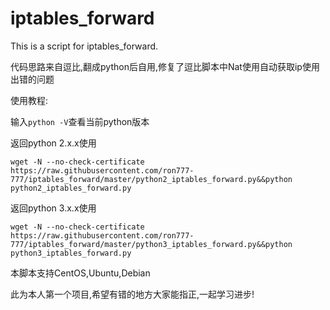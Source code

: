 # iptables_forward
This is a script for iptables_forward.  
  
  代码思路来自逗比,翻成python后自用,修复了逗比脚本中Nat使用自动获取ip使用出错的问题  
    
  使用教程:  
    
  输入`python -V`查看当前python版本  
    
  返回python 2.x.x使用  
    
  `wget -N --no-check-certificate https://raw.githubusercontent.com/ron777-777/iptables_forward/master/python2_iptables_forward.py&&python python2_iptables_forward.py`  
    
  返回python 3.x.x使用  
    
  `wget -N --no-check-certificate https://raw.githubusercontent.com/ron777-777/iptables_forward/master/python3_iptables_forward.py&&python python3_iptables_forward.py`  
    
  本脚本支持CentOS,Ubuntu,Debian  
    
  此为本人第一个项目,希望有错的地方大家能指正,一起学习进步!
